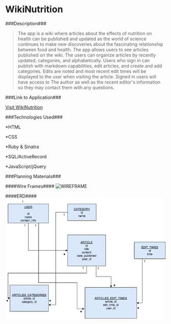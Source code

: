 # WikiNutrition

###Description###

>The app is a wiki where articles about the effects of nutrition on health can be published and updated as the world of science continues to make new discoveries about the fascinating relationship between food and health.  The app allows users to see articles published on the wiki.  The users can organize articles by recently updated, categories, and alphabetically.  Users who sign in can publish with markdown capabilities, edit articles, and create and add categories. Edits are noted and most recent edit times will be displayed to the user when visiting the article. Signed in users will have access to The author as well as the recent editor's information so they may contact them with any questions.


###Link to Application###

[Visit WikiNutrition](https://secret-citadel-8161.herokuapp.com/)

###Technologies Used###

*HTML

*CSS

*Ruby & Sinatra

*SQL/ActiveRecord

*JavaScript/jQuery

###Planning Materials###

####Wire Frames####
![WIREFRAME](/wireframe.png)

####ERD####
![ERD](/WikiNutrition_ERD.png)
